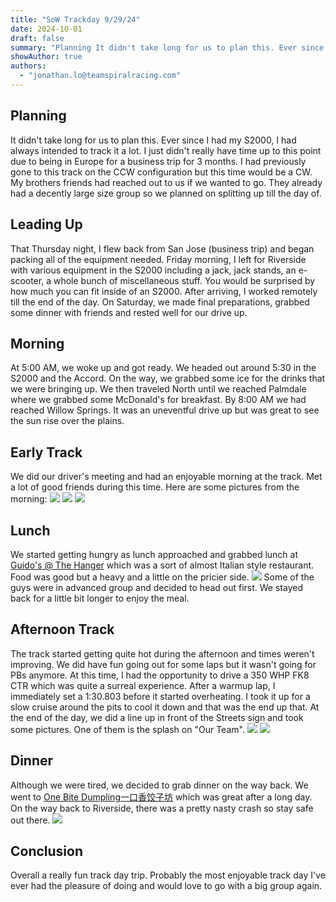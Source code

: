 ```yaml
---
title: "SoW Trackday 9/29/24"
date: 2024-10-01
draft: false
summary: "Planning It didn't take long for us to plan this. Ever since I had my S2000, I had always intende..."
showAuthor: true
authors:
  - "jonathan.lo@teamspiralracing.com"
---
```


## Planning
It didn't take long for us to plan this. Ever since I had my S2000, I had always intended to track it a lot. I just didn't really have time up to this point due to being in Europe for a business trip for 3 months. I had previously gone to this track on the CCW configuration but this time would be a CW. My brothers friends had reached out to us if we wanted to go. They already had a decently large size group so we planned on splitting up till the day of.

## Leading Up
That Thursday night, I flew back from San Jose (business trip) and began packing all of the equipment needed. Friday morning, I left for Riverside with various equipment in the S2000 including a jack, jack stands, an e-scooter, a whole bunch of miscellaneous stuff. You would be surprised by how much you can fit inside of an S2000. After arriving, I worked remotely till the end of the day.
On Saturday, we made final preparations, grabbed some dinner with friends and rested well for our drive up.

## Morning
At 5:00 AM, we woke up and got ready. We headed out around 5:30 in the S2000 and the Accord. On the way, we grabbed some ice for the drinks that we were bringing up. We then traveled North until we reached Palmdale where we grabbed some McDonald's for breakfast. By 8:00 AM we had reached Willow Springs. It was an uneventful drive up but was great to see the sun rise over the plains.

## Early Track
We did our driver's meeting and had an enjoyable morning at the track. Met a lot of good friends during this time. Here are some pictures from the morning:
![](https://pub-74cb85bf31ce44d08e83ee38e052fc7a.r2.dev/uploads/6879cfffdb975a80a5284c3f/1753300008356-Snapchat-125878503.jpg)
![](https://pub-74cb85bf31ce44d08e83ee38e052fc7a.r2.dev/uploads/6879cfffdb975a80a5284c3f/1753300021916-20240929_094033.jpg)
![](https://pub-74cb85bf31ce44d08e83ee38e052fc7a.r2.dev/uploads/6879cfffdb975a80a5284c3f/1753300037971-20240929_093337.jpg)

## Lunch
We started getting hungry as lunch approached and grabbed lunch at [Guido's @ The Hanger](https://maps.app.goo.gl/5q8Gd1UXtybFkE577) which was a sort of almost Italian style restaurant. Food was good but a heavy and a little on the pricier side.
![](https://pub-74cb85bf31ce44d08e83ee38e052fc7a.r2.dev/uploads/6879cfffdb975a80a5284c3f/1753204822018-story-placeholder-3.jpg)
Some of the guys were in advanced group and decided to head out first. We stayed back for a little bit longer to enjoy the meal.

## Afternoon Track
The track started getting quite hot during the afternoon and times weren't improving. We did have fun going out for some laps but it wasn't going for PBs anymore. At this time, I had the opportunity to drive a 350 WHP FK8 CTR which was quite a surreal experience. After a warmup lap, I immediately set a 1:30.803 before it started overheating. I took it up for a slow cruise around the pits to cool it down and that was the end up that. At the end of the day, we did a line up in front of the Streets sign and took some pictures. One of them is the splash on "Our Team".
![](https://pub-74cb85bf31ce44d08e83ee38e052fc7a.r2.dev/uploads/6879cfffdb975a80a5284c3f/1753301280822-IMG_20250723_130458_354.jpg)
![](https://pub-74cb85bf31ce44d08e83ee38e052fc7a.r2.dev/uploads/6879cfffdb975a80a5284c3f/1753301276515-IMG_20250723_130403_476.jpg)

## Dinner
Although we were tired, we decided to grab dinner on the way back.  We went to [One Bite Dumpling一口香饺子坊](https://maps.app.goo.gl/NiPqnNidZcfm2C5u7) which was great after a long day. On the way back to Riverside, there was a pretty nasty crash so stay safe out there.
![](https://pub-74cb85bf31ce44d08e83ee38e052fc7a.r2.dev/uploads/6879cfffdb975a80a5284c3f/1753301697915-Screenshot_20250723_131319_Instagram.jpg)

## Conclusion
Overall a really fun track day trip. Probably the most enjoyable track day I've ever had the pleasure of doing and would love to go with a big group again.



